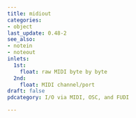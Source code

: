 ```yaml
---
title: midiout
categories:
- object
last_update: 0.48-2
see_also:
- notein
- noteout
inlets:
  1st:
    float: raw MIDI byte by byte
  2nd:
    float: MIDI channel/port
draft: false
pdcategory: I/O via MIDI, OSC, and FUDI

---
```


